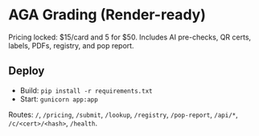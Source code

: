# AGA Grading (Render-ready)
Pricing locked: $15/card and 5 for $50. Includes AI pre-checks, QR certs, labels, PDFs, registry, and pop report.

## Deploy
- Build: `pip install -r requirements.txt`
- Start: `gunicorn app:app`

Routes: `/`, `/pricing`, `/submit`, `/lookup`, `/registry`, `/pop-report`, `/api/*`, `/c/<cert>/<hash>`, `/health`.
